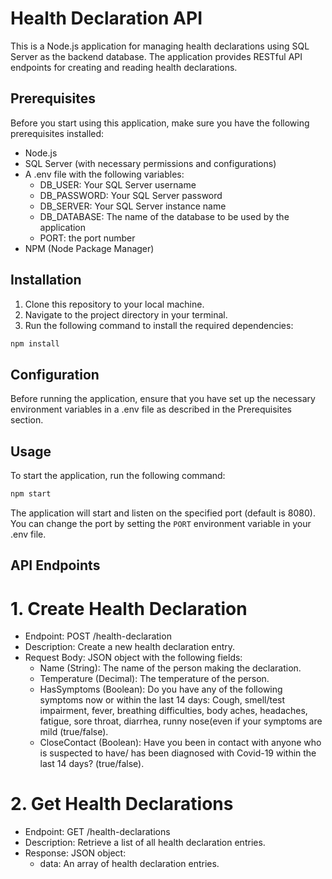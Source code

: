 # Health Declaration API

This is a Node.js application for managing health declarations using SQL Server as the backend database. The application provides RESTful API endpoints for creating and reading health declarations.

## Prerequisites

Before you start using this application, make sure you have the following prerequisites installed:

- Node.js
- SQL Server (with necessary permissions and configurations)
- A .env file with the following variables:
  - DB_USER: Your SQL Server username
  - DB_PASSWORD: Your SQL Server password
  - DB_SERVER: Your SQL Server instance name
  - DB_DATABASE: The name of the database to be used by the application
  - PORT: the port number
- NPM (Node Package Manager)

## Installation

1. Clone this repository to your local machine.
2. Navigate to the project directory in your terminal.
3. Run the following command to install the required dependencies:

```bash
npm install
```

## Configuration

Before running the application, ensure that you have set up the necessary environment variables in a .env file as described in the Prerequisites section.

## Usage

To start the application, run the following command:

```bash
npm start
```

The application will start and listen on the specified port (default is 8080). You can change the port by setting the `PORT` environment variable in your .env file.

## API Endpoints

# 1. Create Health Declaration

- Endpoint: POST /health-declaration
- Description: Create a new health declaration entry.
- Request Body: JSON object with the following fields:
  - Name (String): The name of the person making the declaration.
  - Temperature (Decimal): The temperature of the person.
  - HasSymptoms (Boolean): Do you have any of the following symptoms now or within the last 14 days:  Cough, smell/test impairment, fever, breathing difficulties, body aches, headaches, fatigue, sore throat, diarrhea, runny nose(even if your symptoms are mild (true/false).
  - CloseContact (Boolean): Have you been in contact with anyone who is suspected to have/ has been diagnosed with Covid-19 within the last 14 days? (true/false).

# 2. Get Health Declarations

- Endpoint: GET /health-declarations
- Description: Retrieve a list of all health declaration entries.
- Response: JSON object:
  - data: An array of health declaration entries.
